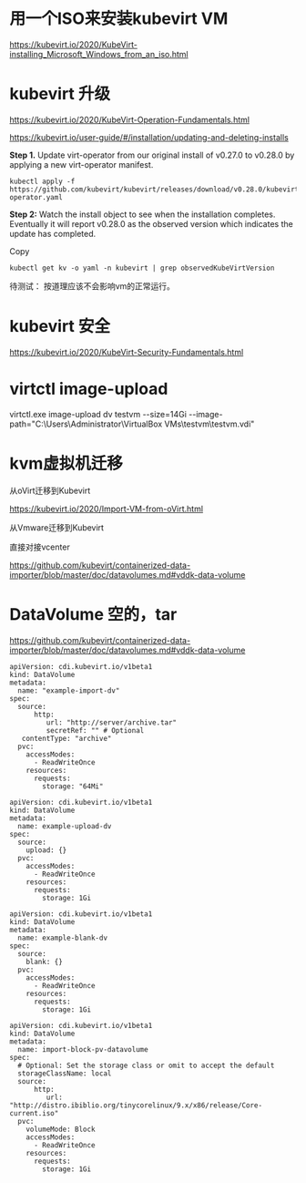 

# 用一个ISO来安装kubevirt VM 

https://kubevirt.io/2020/KubeVirt-installing_Microsoft_Windows_from_an_iso.html





# kubevirt 升级



https://kubevirt.io/2020/KubeVirt-Operation-Fundamentals.html

https://kubevirt.io/user-guide/#/installation/updating-and-deleting-installs



**Step 1.** Update virt-operator from our original install of v0.27.0 to v0.28.0 by applying a new virt-operator manifest.

```
kubectl apply -f https://github.com/kubevirt/kubevirt/releases/download/v0.28.0/kubevirt-operator.yaml
```

**Step 2:** Watch the install object to see when the installation completes. Eventually it will report v0.28.0 as the observed version which indicates the update has completed.

Copy

```
kubectl get kv -o yaml -n kubevirt | grep observedKubeVirtVersion
```



待测试： 按道理应该不会影响vm的正常运行。

# kubevirt 安全



https://kubevirt.io/2020/KubeVirt-Security-Fundamentals.html





# virtctl image-upload

virtctl.exe image-upload dv testvm --size=14Gi --image-path="C:\Users\Administrator\VirtualBox VMs\testvm\testvm.vdi"





# kvm虚拟机迁移

从oVirt迁移到Kubevirt

https://kubevirt.io/2020/Import-VM-from-oVirt.html



从Vmware迁移到Kubevirt 

直接对接vcenter

https://github.com/kubevirt/containerized-data-importer/blob/master/doc/datavolumes.md#vddk-data-volume





# DataVolume 空的，tar 



https://github.com/kubevirt/containerized-data-importer/blob/master/doc/datavolumes.md#vddk-data-volume



```
apiVersion: cdi.kubevirt.io/v1beta1
kind: DataVolume
metadata:
  name: "example-import-dv"
spec:
  source:
      http:
         url: "http://server/archive.tar"
         secretRef: "" # Optional
   contentType: "archive"
  pvc:
    accessModes:
      - ReadWriteOnce
    resources:
      requests:
        storage: "64Mi"
```



```
apiVersion: cdi.kubevirt.io/v1beta1
kind: DataVolume
metadata:
  name: example-upload-dv
spec:
  source:
    upload: {}
  pvc:
    accessModes:
      - ReadWriteOnce
    resources:
      requests:
        storage: 1Gi
```





```
apiVersion: cdi.kubevirt.io/v1beta1
kind: DataVolume
metadata:
  name: example-blank-dv
spec:
  source:
    blank: {}
  pvc:
    accessModes:
      - ReadWriteOnce
    resources:
      requests:
        storage: 1Gi
```

```
apiVersion: cdi.kubevirt.io/v1beta1
kind: DataVolume
metadata:
  name: import-block-pv-datavolume
spec:
  # Optional: Set the storage class or omit to accept the default
  storageClassName: local
  source:
      http:
         url: "http://distro.ibiblio.org/tinycorelinux/9.x/x86/release/Core-current.iso"
  pvc:
    volumeMode: Block
    accessModes:
      - ReadWriteOnce
    resources:
      requests:
        storage: 1Gi
```

